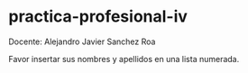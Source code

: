 # practica-profesional-iv

Docente: Alejandro Javier Sanchez Roa

Favor insertar sus nombres y apellidos en una lista numerada.
